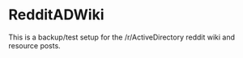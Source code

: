 # RedditADWiki
This is a backup/test setup for the /r/ActiveDirectory reddit wiki and resource posts. 
